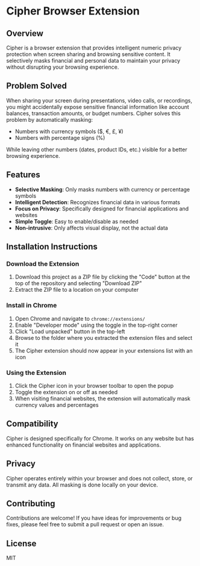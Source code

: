 # Cipher Browser Extension

## Overview
Cipher is a browser extension that provides intelligent numeric privacy protection when screen sharing and browsing sensitive content. It selectively masks financial and personal data to maintain your privacy without disrupting your browsing experience.

## Problem Solved
When sharing your screen during presentations, video calls, or recordings, you might accidentally expose sensitive financial information like account balances, transaction amounts, or budget numbers. Cipher solves this problem by automatically masking:

- Numbers with currency symbols ($, €, £, ¥)
- Numbers with percentage signs (%)

While leaving other numbers (dates, product IDs, etc.) visible for a better browsing experience.

## Features
- **Selective Masking**: Only masks numbers with currency or percentage symbols
- **Intelligent Detection**: Recognizes financial data in various formats
- **Focus on Privacy**: Specifically designed for financial applications and websites
- **Simple Toggle**: Easy to enable/disable as needed
- **Non-intrusive**: Only affects visual display, not the actual data

## Installation Instructions

### Download the Extension
1. Download this project as a ZIP file by clicking the "Code" button at the top of the repository and selecting "Download ZIP"
2. Extract the ZIP file to a location on your computer

### Install in Chrome
1. Open Chrome and navigate to `chrome://extensions/`
2. Enable "Developer mode" using the toggle in the top-right corner
3. Click "Load unpacked" button in the top-left
4. Browse to the folder where you extracted the extension files and select it
5. The Cipher extension should now appear in your extensions list with an icon

### Using the Extension
1. Click the Cipher icon in your browser toolbar to open the popup
2. Toggle the extension on or off as needed
3. When visiting financial websites, the extension will automatically mask currency values and percentages

## Compatibility
Cipher is designed specifically for Chrome. It works on any website but has enhanced functionality on financial websites and applications.

## Privacy
Cipher operates entirely within your browser and does not collect, store, or transmit any data. All masking is done locally on your device.

## Contributing
Contributions are welcome! If you have ideas for improvements or bug fixes, please feel free to submit a pull request or open an issue.

## License
MIT